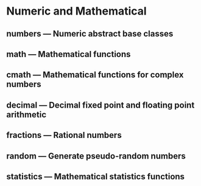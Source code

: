 # Numeric and Mathematical

## numbers — Numeric abstract base classes

## math — Mathematical functions

## cmath — Mathematical functions for complex numbers

## decimal — Decimal fixed point and floating point arithmetic

## fractions — Rational numbers

## random — Generate pseudo-random numbers

## statistics — Mathematical statistics functions
